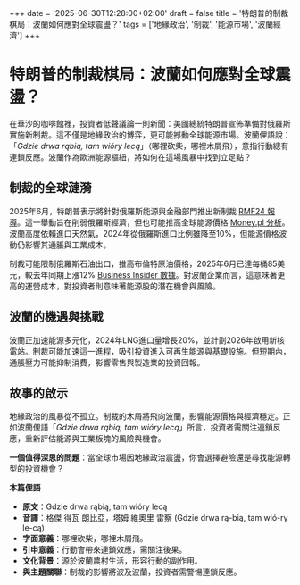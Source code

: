 +++
date = '2025-06-30T12:28:00+02:00'
draft = false
title = '特朗普的制裁棋局：波蘭如何應對全球震盪？'
tags = ['地緣政治', '制裁', '能源市場', '波蘭經濟']
+++

# 特朗普的制裁棋局：波蘭如何應對全球震盪？

在華沙的咖啡館裡，投資者低聲議論一則新聞：美國總統特朗普宣佈準備對俄羅斯實施新制裁。這不僅是地緣政治的博弈，更可能撼動全球能源市場。波蘭俚語說：「*Gdzie drwa rąbią, tam wióry lecą*」（哪裡砍柴，哪裡木屑飛），意指行動總有連鎖反應。波蘭作為歐洲能源樞紐，將如何在這場風暴中找到立足點？

## 制裁的全球漣漪

2025年6月，特朗普表示將針對俄羅斯能源與金融部門推出新制裁 [RMF24 報導](https://www.rmf24.pl/raporty/raport-wojna-z-rosja/news-usa-szykuja-sankcje-na-rosje-trump-wyrazil-gotowosc,nId,7992674)。這一舉動旨在削弱俄羅斯經濟，但也可能推高全球能源價格 [Money.pl 分析](https://www.money.pl/gospodarka/usa-wciaz-oddaja-pole-rosji-tlumaczenie-sie-nie-zmienilo-7171471007705984a.html)。波蘭高度依賴進口天然氣，2024年從俄羅斯進口比例雖降至10%，但能源價格波動仍影響其通脹與工業成本。

制裁可能限制俄羅斯石油出口，推高布倫特原油價格，2025年6月已達每桶85美元，較去年同期上漲12% [Business Insider 數據](https://businessinsider.com.pl/gospodarka/trump-ruszy-z-sankcjami-na-rosje-niespodziewana-zapowiedz/ced4he3)。對波蘭企業而言，這意味著更高的運營成本，對投資者則意味著能源股的潛在機會與風險。

## 波蘭的機遇與挑戰

波蘭正加速能源多元化，2024年LNG進口量增長20%，並計劃2026年啟用新核電站。制裁可能加速這一進程，吸引投資進入可再生能源與基礎設施。但短期內，通脹壓力可能抑制消費，影響零售與製造業的投資回報。

## 故事的啟示

地緣政治的風暴從不孤立。制裁的木屑將飛向波蘭，影響能源價格與經濟穩定。正如波蘭俚語「*Gdzie drwa rąbią, tam wióry lecą*」所言，投資者需關注連鎖反應，重新評估能源與工業板塊的風險與機會。

**一個值得深思的問題**：當全球市場因地緣政治震盪，你會選擇避險還是尋找能源轉型的投資機會？

**本篇俚語**  
- **原文**：Gdzie drwa rąbią, tam wióry lecą  
- **音譯**：格傑 得瓦 朗比亞，塔姆 維奧里 雷察 (Gdzie drwa rą-bią, tam wió-ry le-cą)  
- **字面意義**：哪裡砍柴，哪裡木屑飛。  
- **引申意義**：行動會帶來連鎖效應，需關注後果。  
- **文化背景**：源於波蘭農村生活，形容行動的副作用。  
- **與主題關聯**：制裁的影響將波及波蘭，投資者需警惕連鎖反應。
